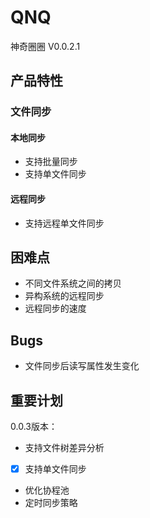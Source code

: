 # QNQ
神奇圈圈 V0.0.2.1

## 产品特性
### 文件同步
#### 本地同步
- 支持批量同步
- 支持单文件同步
#### 远程同步
- 支持远程单文件同步

## 困难点
- 不同文件系统之间的拷贝
- 异构系统的远程同步
- 远程同步的速度

## Bugs
- 文件同步后读写属性发生变化

## 重要计划
0.0.3版本：
- 支持文件树差异分析
- [x] 支持单文件同步
- 优化协程池
- 定时同步策略
